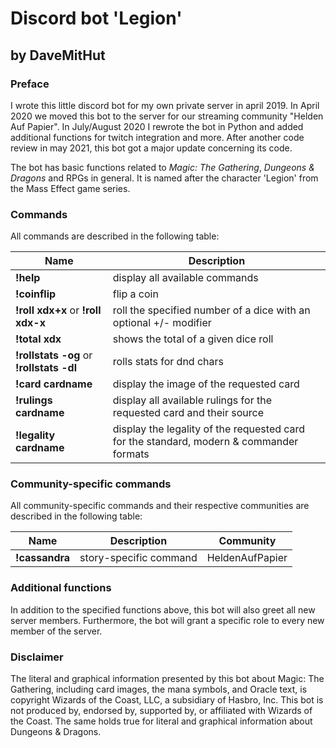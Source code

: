 # Discord bot 'Legion'
## by DaveMitHut

### Preface
I wrote this little discord bot for my own private server in april 2019.
In April 2020 we moved this bot to the server for our streaming community
"Helden Auf Papier". In July/August 2020 I rewrote the bot in Python and
added additional functions for twitch integration and more. After another
code review in may 2021, this bot got a major update concerning its code.

The bot has basic functions related to *Magic: The Gathering*, *Dungeons & Dragons*
and RPGs in general. It is named after the character 'Legion' from the Mass Effect
game series.

### Commands
All commands are described in the following table:

**Name** | **Description**
---- | ----
**!help** | display all available commands
**!coinflip** | flip a coin
**!roll xdx+x** or **!roll xdx-x** | roll the specified number of a dice with an optional +/- modifier
**!total xdx** | shows the total of a given dice roll
**!rollstats -og** or **!rollstats -dl** | rolls stats for dnd chars
**!card cardname** | display the image of the requested card
**!rulings cardname** | display all available rulings for the requested card and their source
**!legality cardname** | display the legality of the requested card for the standard, modern & commander formats

### Community-specific commands
All community-specific commands and their respective communities are described in the following table:

**Name** | **Description** | **Community**
---- | ---- | ----
**!cassandra** | story-specific command | HeldenAufPapier

### Additional functions
In addition to the specified functions above, this bot will also greet all new
server members. Furthermore, the bot will grant a specific role to every new member of
the server.

### Disclaimer
The literal and graphical information presented by this bot about Magic: The Gathering,
including card images, the mana symbols, and Oracle text, is copyright Wizards of the Coast,
LLC, a subsidiary of Hasbro, Inc. This bot is not produced by, endorsed by, supported by,
or affiliated with Wizards of the Coast. The same holds true for literal and graphical
information about Dungeons & Dragons.
